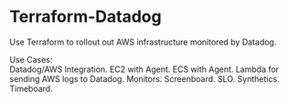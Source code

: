 # Terraform-Datadog

Use Terraform to rollout out AWS infrastructure monitored by Datadog. 

Use Cases:  
Datadog/AWS Integration. 
EC2 with Agent. 
ECS with Agent. 
Lambda for sending AWS logs to Datadog. 
Monitors. 
Screenboard. 
SLO. 
Synthetics. 
Timeboard. 
